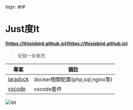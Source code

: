 ###### tags: `教學`
# Just度It

#### [https://thisisbird.github.io](https://thisisbird.github.io)

>紀錄一些東西

|專案|備註|
|---|---|
|[laradock](/laradock)|docker相關配置(php,sql,nginx等)|
|[vscode](/vscode)|vscode套件|

![qq](https://i.imgur.com/qGrgOVc.png)

